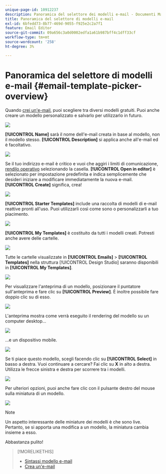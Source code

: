 ```yaml
---
unique-page-id: 10912237
description: Panoramica del selettore dei modelli e-mail - Documenti Marketo - Documentazione del prodotto
title: Panoramica del selettore di modelli e-mail
exl-id: 6bfedd73-8b77-469d-9055-f925e2c2a7f1
feature: Email Editor
source-git-commit: 09a656c3a0d0002edfa1a61b987bff4c1dff33cf
workflow-type: tm+mt
source-wordcount: '258'
ht-degree: 3%

---
```


# Panoramica del selettore di modelli e-mail {#email-template-picker-overview}

Quando [crei un&#39;e-mail](/help/marketo/product-docs/email-marketing/general/creating-an-email/create-an-email.md), puoi scegliere tra diversi modelli gratuiti. Puoi anche creare un modello personalizzato e salvarlo per utilizzarlo in futuro.

![](assets/email-template-picker-overview-1.png)

**[!UICONTROL Name]** sarà il nome dell&#39;e-mail creata in base al modello, non il modello stesso. **[!UICONTROL Description]** si applica anche all&#39;e-mail ed è facoltativo.

![](assets/two-2.png)

Se il tuo indirizzo e-mail è critico e vuoi che aggiri i limiti di comunicazione, [rendilo operativo](/help/marketo/product-docs/email-marketing/general/functions-in-the-editor/make-an-email-operational.md) selezionando la casella. **[!UICONTROL Open in editor]** è selezionato per impostazione predefinita e indica semplicemente che desideri iniziare a modificare immediatamente la nuova e-mail. **[!UICONTROL Create]** significa, crea!

![](assets/three-2.png)

**[!UICONTROL Starter Templates]** include una raccolta di modelli di e-mail reattive pronti all&#39;uso. Puoi utilizzarli così come sono o personalizzarli a tuo piacimento.

![](assets/email-template-picker-overview-4.png)

**[!UICONTROL My Templates]** è costituito da tutti i modelli creati. Potresti anche avere delle cartelle.

![](assets/five-2.png)

Tutte le cartelle visualizzate in **[!UICONTROL Emails]** > **[!UICONTROL Templates]** nella struttura [!UICONTROL Design Studio] saranno disponibili in **[!UICONTROL My Templates]**.

![](assets/six-1.png)

Per visualizzare l&#39;anteprima di un modello, posizionare il puntatore sull&#39;anteprima e fare clic su **[!UICONTROL Preview]**. È inoltre possibile fare doppio clic su di esso.

![](assets/seven-1.png)

L&#39;anteprima mostra come verrà eseguito il rendering del modello su un computer desktop...

![](assets/eight-1.png)

...e un dispositivo mobile.

![](assets/nine-1.png)

Se ti piace questo modello, scegli facendo clic su **[!UICONTROL Select]** in basso a destra. Vuoi continuare a cercare? Fai clic su **X** in alto a destra. Utilizza le frecce sinistra e destra per scorrere tra i modelli.

![](assets/ten-1.png)

Per ulteriori opzioni, puoi anche fare clic con il pulsante destro del mouse sulla miniatura di un modello.

![](assets/eleven-1.png)

>[!NOTE]
>
>Un aspetto interessante delle miniature dei modelli è che sono live. Pertanto, se si apporta una modifica a un modello, la miniatura cambia insieme a esso.

Abbastanza pulito!

>[!MORELIKETHIS]
>
>* [Sintassi modello e-mail](/help/marketo/product-docs/email-marketing/general/email-editor-2/email-template-syntax.md)
>* [Crea un&#39;e-mail](/help/marketo/product-docs/email-marketing/general/creating-an-email/create-an-email.md)
